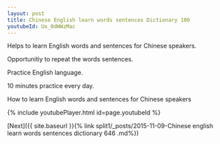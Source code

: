 ```yaml
---
layout: post
title: Chinese English learn words sentences Dictionary 100 
youtubeId: Ux_0dWWzMac
---
```

 
 
Helps to learn English words and sentences for Chinese speakers.

Opportunitiy to repeat the words sentences. 

Practice English language. 
 
10 minutes practice every day. 
 
How to learn English words and sentences for Chinese speakers 
 
{% include youtubePlayer.html id=page.youtubeId %}
 
 
[Next]({{ site.baseurl }}{% link  split1/_posts/2015-11-09-Chinese english learn words sentences dictionary 646 .md%})
 
